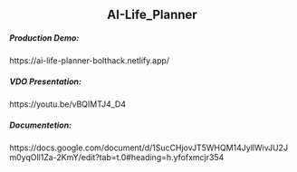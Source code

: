 <h2 align="center">AI-Life_Planner</h3>

<h5>Production Demo:</h5>    https://ai-life-planner-bolthack.netlify.app/

<h5>VDO Presentation:</h5>   https://youtu.be/vBQIMTJ4_D4

<h5>Documentetion:</h5>      https://docs.google.com/document/d/1SucCHjovJT5WHQM14JyllWivJU2Jm0yqOll1Za-2KmY/edit?tab=t.0#heading=h.yfofxmcjr354
